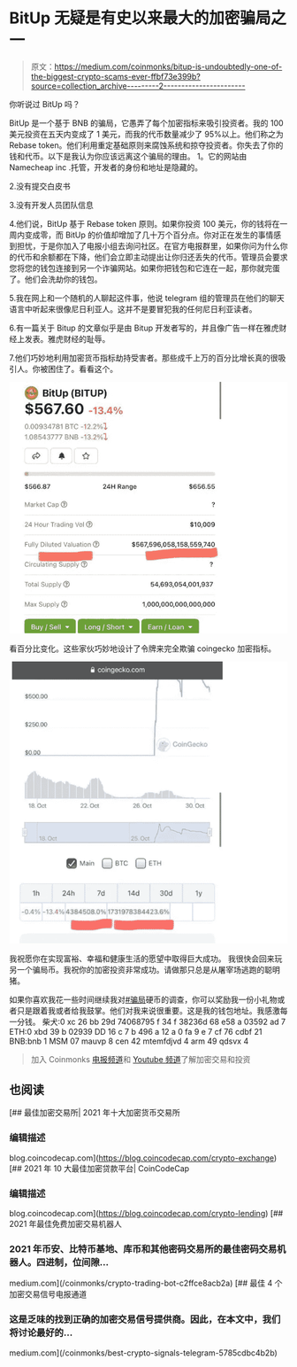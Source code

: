# BitUp 无疑是有史以来最大的加密骗局之一

> 原文：<https://medium.com/coinmonks/bitup-is-undoubtedly-one-of-the-biggest-crypto-scams-ever-ffbf73e399b?source=collection_archive---------2----------------------->

你听说过 BitUp 吗？

BitUp 是一个基于 BNB 的骗局，它愚弄了每个加密指标来吸引投资者。我的 100 美元投资在五天内变成了 1 美元，而我的代币数量减少了 95%以上。他们称之为 Rebase token。他们利用重定基础原则来腐蚀系统和掠夺投资者。你失去了你的钱和代币。以下是我认为你应该远离这个骗局的理由。
1。它的网站由 Namecheap inc .托管，开发者的身份和地址是隐藏的。

2.没有提交白皮书

3.没有开发人员团队信息

4.他们说，BitUp 基于 Rebase token 原则。如果你投资 100 美元，你的钱将在一周内变成零，而 BitUp 的价值却增加了几十万个百分点。你对正在发生的事情感到担忧，于是你加入了电报小组去询问社区。在官方电报群里，如果你问为什么你的代币和余额都在下降，他们会立即主动提出让你归还丢失的代币。管理员会要求您将您的钱包连接到另一个诈骗网站。如果你把钱包和它连在一起，那你就完蛋了。他们会洗劫你的钱包。

5.我在网上和一个随机的人聊起这件事，他说 telegram 组的管理员在他们的聊天语言中听起来很像尼日利亚人。这并不是要冒犯我的任何尼日利亚读者。

6.有一篇关于 Bitup 的文章似乎是由 Bitup 开发者写的，并且像广告一样在雅虎财经上发表。雅虎财经的耻辱。

7.他们巧妙地利用加密货币指标劫持受害者。那些成千上万的百分比增长真的很吸引人。你被困住了。看看这个。

![](img/21cbd647a637030710fdddb6966a7513.png)

看百分比变化。这些家伙巧妙地设计了令牌来完全欺骗 coingecko 加密指标。

![](img/8b4909347af2ff395d980f8c3b51190c.png)

我祝愿你在实现富裕、幸福和健康生活的愿望中取得巨大成功。
我很快会回来玩另一个骗局币。我祝你的加密投资非常成功。请做那只总是从屠宰场逃跑的聪明猪。

如果你喜欢我花一些时间继续我对[#骗局](https://twitter.com/hashtag/scam?src=hashtag_click)硬币的调查，你可以奖励我一份小礼物或者只是跟着我或者给我鼓掌。他们对我来说很重要。这是我的钱包地址。我感激每一分钱。
柴犬:0 xc 26 bb 29d 74068795 f 34 f 38236d 68 e58 a 03592 ad 7
ETH:0 xbd 39 b 02939 DD 16 c 7 b 496 a 12 a 0 fa 9 e 7 cf 76 cdbf 21
BNB:bnb 1 MSM 07 mauvp 8 cen 42 mtemfdjvd 4 arm 49 qdsvx 4

> 加入 Coinmonks [电报频道](https://t.me/coincodecap)和 [Youtube 频道](https://www.youtube.com/c/coinmonks/videos)了解加密交易和投资

## 也阅读

[](https://blog.coincodecap.com/crypto-exchange) [## 最佳加密交易所| 2021 年十大加密货币交易所

### 编辑描述

blog.coincodecap.com](https://blog.coincodecap.com/crypto-exchange) [](https://blog.coincodecap.com/crypto-lending) [## 2021 年 10 大最佳加密贷款平台| CoinCodeCap

### 编辑描述

blog.coincodecap.com](https://blog.coincodecap.com/crypto-lending) [](/coinmonks/crypto-trading-bot-c2ffce8acb2a) [## 2021 年最佳免费加密交易机器人

### 2021 年币安、比特币基地、库币和其他密码交易所的最佳密码交易机器人。四进制，位间隙…

medium.com](/coinmonks/crypto-trading-bot-c2ffce8acb2a) [](/coinmonks/best-crypto-signals-telegram-5785cdbc4b2b) [## 最佳 4 个加密交易信号电报通道

### 这是乏味的找到正确的加密交易信号提供商。因此，在本文中，我们将讨论最好的…

medium.com](/coinmonks/best-crypto-signals-telegram-5785cdbc4b2b)